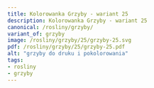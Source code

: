 ```yaml
---
title: Kolorowanka Grzyby - wariant 25
description: Kolorowanka Grzyby - wariant 25
canonical: /rosliny/grzyby/
variant_of: grzyby
image: /rosliny/grzyby/25/grzyby-25.svg
pdf: /rosliny/grzyby/25/grzyby-25.pdf
alt: "grzyby do druku i pokolorowania"
tags:
- rosliny
- grzyby
---
```

